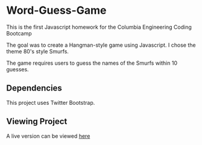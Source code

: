 # Word-Guess-Game

This is the first Javascript homework for the Columbia Engineering Coding Bootcamp

The goal was to create a Hangman-style game using Javascript.  I chose the theme 80's style Smurfs. 

The game requires users to guess the names of the Smurfs within 10 guesses. 

## Dependencies

This project uses Twitter Bootstrap.

## Viewing Project

A live version can be viewed [here](https://mischegoss.github.io/Word-Guess-Game/)

